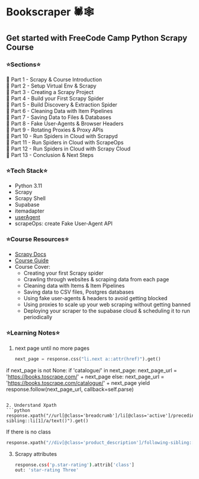 # Bookscraper 🕷🕸
## Get started with FreeCode Camp Python Scrapy Course
### ⭐️Sections⭐️
📍 Part 1 - Scrapy & Course Introduction <br>
📍 Part 2 - Setup Virtual Env & Scrapy<br>
📍 Part 3 - Creating a Scrapy Project<br>
📍 Part 4 - Build your First Scrapy Spider<br>
📍 Part 5 - Build Discovery & Extraction Spider<br>
📍 Part 6 - Cleaning Data with Item Pipelines<br>
📍 Part 7 - Saving Data to Files & Databases<br>
📍 Part 8 - Fake User-Agents & Browser Headers<br>
📍 Part 9 - Rotating Proxies & Proxy APIs<br>
📍 Part 10 - Run Spiders in Cloud with Scrapyd<br>
📍 Part 11 - Run Spiders in Cloud with ScrapeOps<br>
📍 Part 12 - Run Spiders in Cloud with Scrapy Cloud<br>
📍 Part 13 - Conclusion & Next Steps

### ⭐️Tech Stack⭐️
- Python 3.11
- Scrapy
- Scrapy Shell
- Supabase
- itemadapter
- [userAgent](https://useragentstring.com/)
- scrapeOps: create Fake User-Agent API 

### ⭐️Course Resources⭐️
- [Scrapy Docs](https://docs.scrapy.org/en/latest/)
- [Course Guide ](https://thepythonscrapyplaybook.com/freecodecamp-beginner-course/)
- Course Cover:
  - Creating your first Scrapy spider
  - Crawling through websites & scraping data from each page
  - Cleaning data with Items & Item Pipelines
  - Saving data to CSV files, Postgres databases
  - Using fake user-agents & headers to avoid getting blocked
  - Using proxies to scale up your web scraping without getting banned
  - Deploying your scraper to the supabase cloud & scheduling it to run periodically
  
### ⭐️Learning Notes⭐️
1. next page until no more pages
   ```python
   next_page = response.css("li.next a::attr(href)").get()

  if next_page is not None:
      if 'catalogue/' in next_page:
          next_page_url = 'https://books.toscrape.com/' + next_page
      else:
          next_page_url = 'https://books.toscrape.com/catalogue/' + next_page
      yield response.follow(next_page_url, callback=self.parse)
   ```

2. Understand Xpath
   ```python
   response.xpath("//url[@class='breadcrumb']/li[@class='active']/preceding-sibling::li[1]/a/text()").get()
   ```
  If there is no class 
   ```python
   response.xpath("//div[@class='product_description']/following-sibling::p/text()").get()
   ```

3. Scrapy attributes
   ```bash
   response.css('p.star-rating').attrib['class']
   out: 'star-rating Three'
   ```